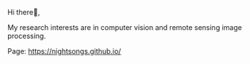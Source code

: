 Hi there👋, 

My research interests are in computer vision and remote sensing image processing.

Page: https://nightsongs.github.io/
